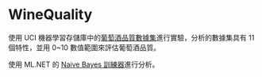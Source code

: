 ﻿# WineQuality

使用  UCI 機器學習存儲庫中的[葡萄酒品質數據集](https://archive.ics.uci.edu/ml/datasets/Wine+Quality)進行實驗，分析的數據集具有  11 個特性，並用 0~10 數值範圍來評估葡萄酒品質。

使用 ML.NET 的 [Naive Bayes 訓練器](https://docs.microsoft.com/en-us/dotnet/api/microsoft.ml.trainers.naivebayesmulticlasstrainer)進行分析。
